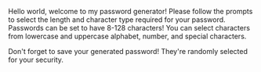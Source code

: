 Hello world, welcome to my password generator!
Please follow the prompts to select the length and character type required for your password.
Passwords can be set to have 8-128 characters!
You can select characters from lowercase and uppercase alphabet, number, and special characters. 


Don't forget to save your generated password!
They're randomly selected for your security. 
